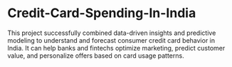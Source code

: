 # Credit-Card-Spending-In-India
This project successfully combined data-driven insights and predictive modeling to understand and forecast consumer credit card behavior in India.  It can help banks and fintechs optimize marketing, predict customer value, and personalize offers based on card usage patterns.
